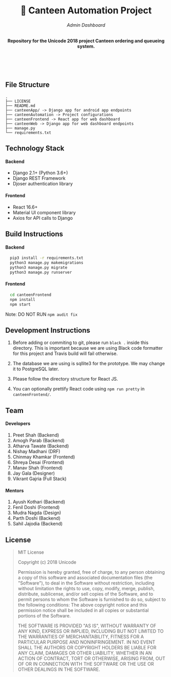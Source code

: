 <p>
    <h1 align='center'> 🥙 Canteen Automation Project </h1>
    <h6 align='center'> Admin Dashboard </h6>
</p>

<h4 align='center'> Repository for the Unicode 2018 project Canteen ordering and queueing system. </h4>

<br>
<br>
<br>

## File Structure

```
.
├── LICENSE
├── README.md
├── canteenApp/ -> Django app for android app endpoints
├── canteenAutomation -> Project configurations
├── canteenFrontend -> React app for web dashboard
├── canteenWeb -> Django app for web dashboard endpoints
├── manage.py
└── requirements.txt
```

## Technology Stack

#### Backend
- Django 2.1+ (Python 3.6+)
- Django REST Framework
- Djoser authentication library

#### Frontend
- React 16.6+
- Material UI component library
- Axios for API calls to Django

## Build Instructions

#### Backend
```bash
  pip3 install -r requirements.txt
  python3 manage.py makemigrations
  python3 manage.py migrate
  python3 manage.py runserver
```

#### Frontend
```bash
  cd canteenFrontend
  npm install
  npm start
```
Note: DO NOT RUN ```npm audit fix```

## Development Instructions

1. Before adding or commiting to git, please run `black .` inside this directory. This is important because we are using Black code formatter for this project and Travis build will fail otherwise.

2. The database we are using is sqllite3 for the prototype. We may change it to PostgreSQL later.

3. Please follow the directory structure for React JS.

4. You can optionally prettify React code using `npm run pretty` in `canteenFrontend/`.

## Team

#### Developers

1. Preet Shah (Backend)
2. Amogh Parab (Backend)
3. Atharva Tawate (Backend)
4. Nishay Madhani (DRF)
5. Chinmay Khamkar (Frontend)
6. Shreya Desai (Frontend)
7. Manav Shah (Frontend)
8. Jay Gala (Designer)
9. Vikrant Gajria (Full Stack)

#### Mentors

1. Ayush Kothari (Backend)
2. Fenil Doshi (Frontend)
3. Mudra Nagda (Design)
4. Parth Doshi (Backend)
5. Sahil Jajodia (Backend)

## License

> MIT License
> 
> Copyright (c) 2018 Unicode
> 
> Permission is hereby granted, free of charge, to any person obtaining a copy
of this software and associated documentation files (the "Software"), to deal
in the Software without restriction, including without limitation the rights
to use, copy, modify, merge, publish, distribute, sublicense, and/or sell
copies of the Software, and to permit persons to whom the Software is
furnished to do so, subject to the following conditions:
The above copyright notice and this permission notice shall be included in all
copies or substantial portions of the Software.
> 
> THE SOFTWARE IS PROVIDED "AS IS", WITHOUT WARRANTY OF ANY KIND, EXPRESS OR
IMPLIED, INCLUDING BUT NOT LIMITED TO THE WARRANTIES OF MERCHANTABILITY,
FITNESS FOR A PARTICULAR PURPOSE AND NONINFRINGEMENT. IN NO EVENT SHALL THE
AUTHORS OR COPYRIGHT HOLDERS BE LIABLE FOR ANY CLAIM, DAMAGES OR OTHER
LIABILITY, WHETHER IN AN ACTION OF CONTRACT, TORT OR OTHERWISE, ARISING FROM,
OUT OF OR IN CONNECTION WITH THE SOFTWARE OR THE USE OR OTHER DEALINGS IN THE
SOFTWARE.
